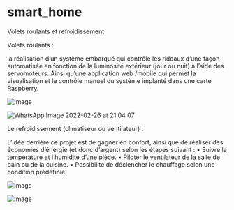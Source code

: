 # smart_home
Volets roulants et  refroidissement

Volets roulants :

la réalisation d’un système embarqué qui contrôle les 
rideaux d’une façon automatisée en fonction de la luminosité extérieur 
(jour ou nuit) à l’aide des servomoteurs. Ainsi qu’une application web 
/mobile qui permet la visualisation et le contrôle manuel du système 
implanté dans une carte Raspberry.


![image](https://user-images.githubusercontent.com/81538798/155858437-f6889bbb-d6ff-4213-bc1b-1eaebe2d3d43.png)



![WhatsApp Image 2022-02-26 at 21 04 07](https://user-images.githubusercontent.com/81538798/155858278-09c99dc3-a7e5-42e3-b3fd-0701a0298858.jpeg)

Le refroidissement (climatiseur ou ventilateur) : 


L’idée derrière ce projet 
est de gagner en confort, ainsi que de réaliser des économies d’énergie (et 
donc d’argent) selon les étapes suivant :
▪ Suivre la température et l’humidité d’une pièce.
▪ Piloter le ventilateur de la salle de bain ou de la cuisine.
▪ Possibilité de déclencher le chauffage selon une condition prédéfinie.

![image](https://user-images.githubusercontent.com/81538798/155858451-2ca7271c-c9ad-40f9-b6fd-7ae69130a3b9.png)

![image](https://user-images.githubusercontent.com/81538798/155858414-8df102fd-82ac-46d0-b4d8-13388d36ad7f.png)

